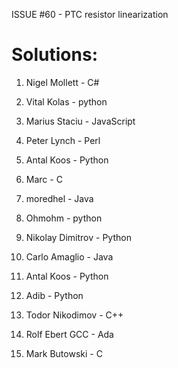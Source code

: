 ISSUE #60 - PTC resistor linearization

Solutions:
===

1. Nigel Mollett - C#

2. Vital Kolas - python

3. Marius Staciu - JavaScript

4. Peter Lynch - Perl

5. Antal Koos - Python

6. Marc - C

7. moredhel - Java

8. Ohmohm - python

9. Nikolay Dimitrov - Python

10. Carlo Amaglio - Java

11. Antal Koos - Python

12. Adib - Python

13. Todor Nikodimov - C++

14. Rolf Ebert GCC - Ada

15. Mark Butowski - C

